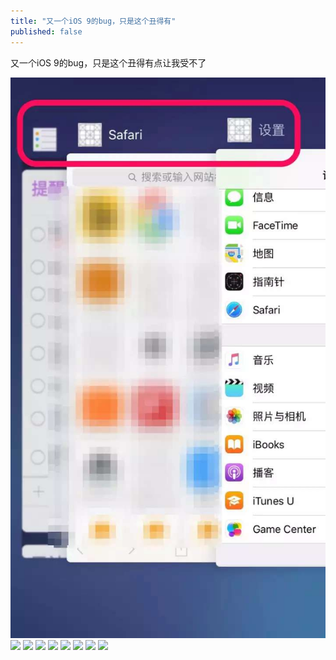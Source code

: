 ```yaml
---
title: "又一个iOS 9的bug，只是这个丑得有"
published: false
---
```

又一个iOS 9的bug，只是这个丑得有点让我受不了

![](./1.jpg)
![](./2.jpg)
![](./3.jpg)
![](./4.jpg)
![](./5.jpg)
![](./6.jpg)
![](./7.jpg)
![](./8.jpg)
![](./9.jpg)
